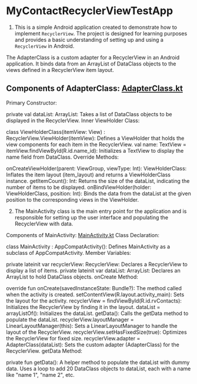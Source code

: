 # MyContactRecyclerViewTestApp

1) This is a simple Android application created to demonstrate how to implement `RecyclerView`. The project is designed for learning purposes and provides a basic understanding of setting up and using a `RecyclerView` in Android.

The AdapterClass is a custom adapter for a RecyclerView in an Android application. It binds data from an ArrayList of DataClass objects to the views defined in a RecyclerView item layout.

## Components of AdapterClass: [AdapterClass.kt](https://github.com/Ace1032/AndroidFundamentals/blob/main/MyContactRecyclerViewTestApp/app/src/main/java/com/example/mycontactrecyclerviewtestapp/AdapterClass.kt)
Primary Constructor:

private val dataList: ArrayList<DataClass>: Takes a list of DataClass objects to be displayed in the RecyclerView.
Inner ViewHolder Class:

class ViewHolderClass(itemView: View) : RecyclerView.ViewHolder(itemView): Defines a ViewHolder that holds the view components for each item in the RecyclerView.
val name: TextView = itemView.findViewById(R.id.name_id): Initializes a TextView to display the name field from DataClass.
Override Methods:

onCreateViewHolder(parent: ViewGroup, viewType: Int): ViewHolderClass: Inflates the item layout (item_layout) and returns a ViewHolderClass instance.
getItemCount(): Int: Returns the size of the dataList, indicating the number of items to be displayed.
onBindViewHolder(holder: ViewHolderClass, position: Int): Binds the data from the dataList at the given position to the corresponding views in the ViewHolder.


2) The MainActivity class is the main entry point for the application and is responsible for setting up the user interface and populating the RecyclerView with data.

Components of MainActivity: [MainActivity.kt](https://github.com/Ace1032/AndroidFundamentals/blob/main/MyContactRecyclerViewTestApp/app/src/main/java/com/example/mycontactrecyclerviewtestapp/MainActivity.kt)
Class Declaration:

class MainActivity : AppCompatActivity(): Defines MainActivity as a subclass of AppCompatActivity.
Member Variables:

private lateinit var recyclerView: RecyclerView: Declares a RecyclerView to display a list of items.
private lateinit var dataList: ArrayList<DataClass>: Declares an ArrayList to hold DataClass objects.
onCreate Method:

override fun onCreate(savedInstanceState: Bundle?): The method called when the activity is created.
setContentView(R.layout.activity_main): Sets the layout for the activity.
recyclerView = findViewById(R.id.rvContacts): Initializes the RecyclerView by finding it in the layout.
dataList = arrayListOf<DataClass>(): Initializes the dataList.
getData(): Calls the getData method to populate the dataList.
recyclerView.layoutManager = LinearLayoutManager(this): Sets a LinearLayoutManager to handle the layout of the RecyclerView.
recyclerView.setHasFixedSize(true): Optimizes the RecyclerView for fixed size.
recyclerView.adapter = AdapterClass(dataList): Sets the custom adapter (AdapterClass) for the RecyclerView.
getData Method:

private fun getData(): A helper method to populate the dataList with dummy data.
Uses a loop to add 20 DataClass objects to dataList, each with a name like "name 1", "name 2", etc.
